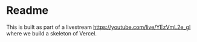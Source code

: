 Readme
==================


This is built as part of a livestream https://youtube.com/live/YEzVmL2e_gI where we build a skeleton of Vercel.
